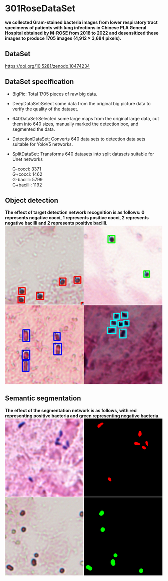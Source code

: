 # 301RoseDataSet
**we collected Gram-stained bacteria images from lower respiratory tract specimens of patients with lung infections in Chinese PLA General Hospital obtained by M-ROSE from 2018 to 2022 and desensitized these images to produce 1705 images (4,912 × 3,684 pixels).**
## DataSet
https://doi.org/10.5281/zenodo.10474234
## DataSet specification
* BigPic: Total 1705 pieces of raw big data.
* DeepDataSet:Select some data from the original big picture data to verify the quality of the dataset.
* 640DataSet:Selected some large maps from the original large data, cut them into 640 sizes, manually marked the detection box, and segmented the data.
* DetectionDataSet: Converts 640 data sets to detection data sets suitable for YoloV5 networks.
* SplitDataSet: Transforms 640 datasets into split datasets suitable for Unet networks
  
  G-cocci: 3371<br>
  G+cocci: 1462<br>
  G-bacilli: 5799<br>
  G+bacilli: 1192<br>

## Object detection
**The effect of target detection network recognition is as follows: 0 represents negative cocci, 1 represents positive cocci, 2 represents negative bacilli and 2 represents positive bacilli.**
<br>
![image](https://github.com/Quanlab-Bioimage/301RoseDataSet/blob/main/images/Detection.png)


## Semantic segmentation
**The effect of the segmentation network is as follows, with red representing positive bacteria and green representing negative bacteria.**
<br>
![image](https://github.com/Quanlab-Bioimage/301RoseDataSet/blob/main/images/Split.png)
